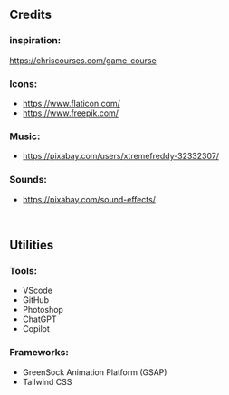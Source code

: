 ## Credits


### inspiration:
https://chriscourses.com/game-course

### Icons:
- https://www.flaticon.com/
- https://www.freepik.com/

### Music:
- https://pixabay.com/users/xtremefreddy-32332307/

### Sounds:
- https://pixabay.com/sound-effects/

<br>

## Utilities

### Tools:
* VScode
* GitHub
* Photoshop
* ChatGPT
* Copilot

### Frameworks:
* GreenSock Animation Platform (GSAP)
* Tailwind CSS
